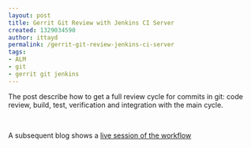 ```yaml
---
layout: post
title: Gerrit Git Review with Jenkins CI Server
created: 1329034590
author: ittayd
permalink: /gerrit-git-review-jenkins-ci-server
tags:
- ALM
- git
- gerrit git jenkins
---
```

<p>The post describe how to get a full review cycle for commits in git:&nbsp;code review, build, test, verification and integration with the main cycle. </p>
<p>&nbsp;</p>
<p>A subsequent blog shows a <a href="http://alblue.bandlem.com/2011/02/gerrit-git-review-with-jenkins-ci.html ">live session of the workflow</a></p>
